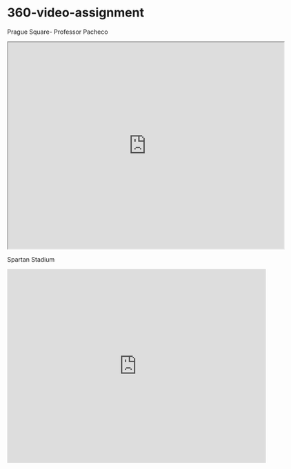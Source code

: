 # 360-video-assignment
Prague Square- Professor Pacheco
<iframe src="https://drive.google.com/file/d/1crJgNMl4SJSRxq4hRKma_rw-Z75usIWX/preview" width="640" height="480" allow="autoplay"></iframe>

Spartan Stadium 
<iframe src="https://www.google.com/maps/embed?pb=!4v1644896604556!6m8!1m7!1sCAoSLEFGMVFpcE5pZVJLX2FoOWp1TXp6V2FaYnNMUUNBdE5XSVpMWmtpMER3RGdU!2m2!1d42.726549999999996!2d-84.48505899999999!3f26!4f0!5f0.7820865974627469" width="600" height="450" style="border:0;" allowfullscreen="" loading="lazy"></iframe>
